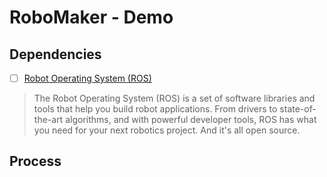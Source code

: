 # RoboMaker - Demo

## Dependencies
- [ ] [Robot Operating System (ROS)](https://www.ros.org/)
> The Robot Operating System (ROS) is a set of software libraries and tools that help you build robot applications. From drivers to state-of-the-art algorithms, and with powerful developer tools, ROS has what you need for your next robotics project. And it's all open source.

## Process
